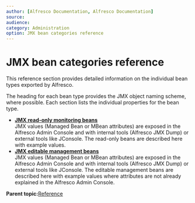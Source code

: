 ```yaml
---
author: [Alfresco Documentation, Alfresco Documentation]
source: 
audience: 
category: Administration
option: JMX bean categories reference
---
```


# JMX bean categories reference

This reference section provides detailed information on the individual bean types exported by Alfresco.

The heading for each bean type provides the JMX object naming scheme, where possible. Each section lists the individual properties for the bean type.

-   **[JMX read-only monitoring beans](../concepts/jmx-readonly-beans.md)**  
JMX values \(Managed Bean or MBean attributes\) are exposed in the Alfresco Admin Console and with internal tools \(Alfresco JMX Dump\) or external tools like JConsole. The read-only beans are described here with example values.
-   **[JMX editable management beans](../concepts/jmx-editman-beans.md)**  
JMX values \(Managed Bean or MBean attributes\) are exposed in the Alfresco Admin Console and with internal tools \(Alfresco JMX Dump\) or external tools like JConsole. The editable management beans are described here with example values where attributes are not already explained in the Alfresco Admin Console.

**Parent topic:**[Reference](../concepts/ch-reference.md)

